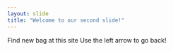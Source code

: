 ```yaml
---
layout: slide
title: "Welcome to our second slide!"
---
```

Find new bag at this site
Use the left arrow to go back!
